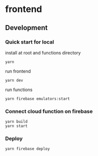 # frontend

## Development

### Quick start for local

install at root and functions directory

```
yarn
```

run frontend

```
yarn dev
```

run functions

```
yarn firebase emulators:start
```

### Connect cloud function on firebase

```
yarn build
yarn start
```

### Deploy

```
yarn firebase deploy
```

